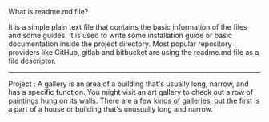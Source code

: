 What is readme.md file?

It is a simple plain text file that contains the basic information of the files and some guides. It is used to write some installation guide or basic documentation inside the project directory. Most popular repository providers like GitHub, gitlab and bitbucket are using the readme.md file as a file descriptor.

*****
Project : 
A gallery is an area of a building that's usually long, narrow, and has a specific function. You might visit an art gallery to check out a row of paintings hung on its walls. There are a few kinds of galleries, but the first is a part of a house or building that's unusually long and narrow.
